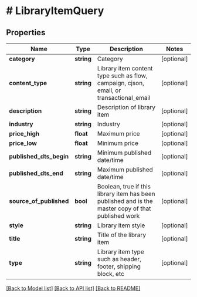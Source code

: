 # # LibraryItemQuery

## Properties

Name | Type | Description | Notes
------------ | ------------- | ------------- | -------------
**category** | **string** | Category | [optional]
**content_type** | **string** | Library item content type such as flow, campaign, cjson, email, or transactional_email | [optional]
**description** | **string** | Description of library item | [optional]
**industry** | **string** | Industry | [optional]
**price_high** | **float** | Maximum price | [optional]
**price_low** | **float** | Minimum price | [optional]
**published_dts_begin** | **string** | Minimum published date/time | [optional]
**published_dts_end** | **string** | Maximum published date/time | [optional]
**source_of_published** | **bool** | Boolean, true if this library item has been published and is the master copy of that published work | [optional]
**style** | **string** | Library item style | [optional]
**title** | **string** | Title of the library item | [optional]
**type** | **string** | Library item type such as header, footer, shipping block, etc | [optional]

[[Back to Model list]](../../README.md#models) [[Back to API list]](../../README.md#endpoints) [[Back to README]](../../README.md)
